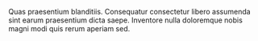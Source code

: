 Quas praesentium blanditiis. Consequatur consectetur libero assumenda sint earum praesentium dicta saepe. Inventore nulla doloremque nobis magni modi quis rerum aperiam sed.